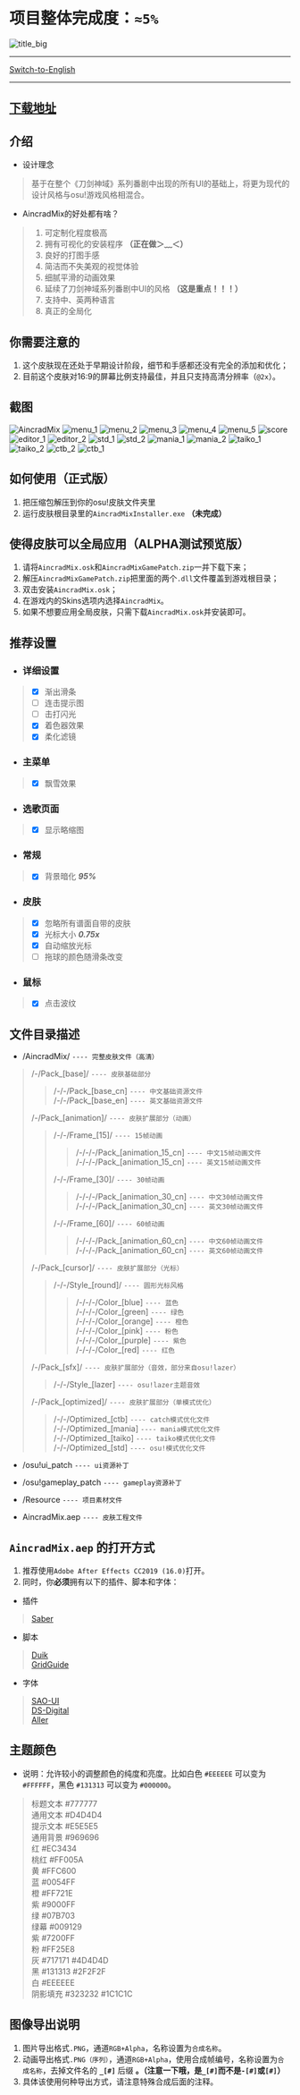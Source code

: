 # 项目整体完成度：`≈5%`

![title_big]

----

[Switch-to-English]

----

## [下载地址]

## 介绍

- 设计理念  

> 基于在整个《刀剑神域》系列番剧中出现的所有UI的基础上，将更为现代的设计风格与osu!游戏风格相混合。  

- AincradMix的好处都有啥？  

> 1. 可定制化程度极高
> 2. 拥有可视化的安装程序 **（正在做＞﹏＜）**
> 3. 良好的打图手感
> 4. 简洁而不失美观的视觉体验
> 5. 细腻平滑的动画效果
> 6. 延续了刀剑神域系列番剧中UI的风格 **（这是重点！！！）**
> 7. 支持中、英两种语言
> 8. 真正的全局化

## 你需要注意的

 1. 这个皮肤现在还处于早期设计阶段，细节和手感都还没有完全的添加和优化；
 2. 目前这个皮肤对16:9的屏幕比例支持最佳，并且只支持高清分辨率（`@2x`）。

## 截图

![AincradMix]
![menu_1]
![menu_2]
![menu_3]
![menu_4]
![menu_5]
![score]
![editor_1]
![editor_2]
![std_1]
![std_2]
![mania_1]
![mania_2]
![taiko_1]
![taiko_2]
![ctb_2]
![ctb_1]

## 如何使用（正式版）

 1. 把压缩包解压到你的osu!皮肤文件夹里
 2. 运行皮肤根目录里的`AincradMixInstaller.exe` **（未完成）**

## 使得皮肤可以全局应用（ALPHA测试预览版）

 1. 请将`AincradMix.osk`和`AincradMixGamePatch.zip`一并下载下来；
 2. 解压`AincradMixGamePatch.zip`把里面的两个`.dll`文件覆盖到游戏根目录；
 3. 双击安装`AincradMix.osk`；
 4. 在游戏内的Skins选项内选择`AincradMix`。
 5. 如果不想要应用全局皮肤，只需下载`AincradMix.osk`并安装即可。

## 推荐设置

- ### 详细设置

> - [x] 渐出滑条
> - [ ] 连击提示图
> - [ ] 击打闪光
> - [x] 着色器效果
> - [x] 柔化滤镜

- ### 主菜单

> - [x] 飘雪效果

- ### 选歌页面

> - [x] 显示略缩图

- ### 常规

> - [x] 背景暗化 ***95%***

- ### 皮肤

> - [x] 忽略所有谱面自带的皮肤
> - [x] 光标大小 ***0.75x***
> - [x] 自动缩放光标
> - [ ] 拖球的颜色随滑条改变

- ### 鼠标

> - [x] 点击波纹

## 文件目录描述

- /AincradMix/ `---- 完整皮肤文件（高清）`

> /-/Pack_[base]/ `---- 皮肤基础部分`  
>> /-/-/Pack_[base_cn] `---- 中文基础资源文件`  
>> /-/-/Pack_[base_en] `---- 英文基础资源文件`  
>
> /-/Pack_[animation]/ `---- 皮肤扩展部分（动画）`  
>> /-/-/Frame_[15]/  `---- 15帧动画`  
>>> /-/-/-/Pack_[animation_15_cn] `---- 中文15帧动画文件`  
>>> /-/-/-/Pack_[animation_15_cn] `---- 英文15帧动画文件`  
>>
>> /-/-/Frame_[30]/  `---- 30帧动画`  
>>> /-/-/-/Pack_[animation_30_cn] `---- 中文30帧动画文件`  
>>> /-/-/-/Pack_[animation_30_cn] `---- 英文30帧动画文件`  
>>
>> /-/-/Frame_[60]/  `---- 60帧动画`  
>>> /-/-/-/Pack_[animation_60_cn] `---- 中文60帧动画文件`  
>>> /-/-/-/Pack_[animation_60_cn] `---- 英文60帧动画文件`  
>
> /-/Pack_[cursor]/ `---- 皮肤扩展部分（光标）`  
>> /-/-/Style_[round]/ `---- 圆形光标风格`  
>>> /-/-/-/Color_[blue] `---- 蓝色`  
>>> /-/-/-/Color_[green] `---- 绿色`  
>>> /-/-/-/Color_[orange] `---- 橙色`  
>>> /-/-/-/Color_[pink] `---- 粉色`  
>>> /-/-/-/Color_[purple] `---- 紫色`  
>>> /-/-/-/Color_[red] `---- 红色`  
>
> /-/Pack_[sfx]/ `---- 皮肤扩展部分（音效，部分来自osu!lazer）`  
>> /-/-/Style_[lazer] `---- osu!lazer主题音效`  
>
> /-/Pack_[optimized]/ `---- 皮肤扩展部分（单模式优化）`  
>> /-/-/Optimized_[ctb] `---- catch模式优化文件`  
>> /-/-/Optimized_[mania] `---- mania模式优化文件`  
>> /-/-/Optimized_[taiko] `---- taiko模式优化文件`  
>> /-/-/Optimized_[std] `---- osu!模式优化文件`  

- /osu!ui_patch `---- ui资源补丁`  

- /osu!gameplay_patch `---- gameplay资源补丁`  

- /Resource `---- 项目素材文件`  

- AincradMix.aep `---- 皮肤工程文件`

## `AincradMix.aep` 的打开方式

 1. 推荐使用`Adobe After Effects CC2019 (16.0)`打开。
 2. 同时，你**必须**拥有以下的插件、脚本和字体：

- 插件

> [Saber]  

- 脚本

> [Duik]  
> [GridGuide]  

- 字体

> [SAO-UI]  
> [DS-Digital]  
> [Aller]  

## 主题颜色

- 说明：允许较小的调整颜色的纯度和亮度。比如白色 `#EEEEEE` 可以变为 `#FFFFFF`，黑色 `#131313` 可以变为 `#000000`。

> 标题文本 #777777  
> 通用文本 #D4D4D4  
> 提示文本 #E5E5E5  
> 通用背景 #969696  
> 红 #EC3434  
> 桃红 #FF005A  
> 黄 #FFC600  
> 蓝 #0054FF  
> 橙 #FF721E  
> 紫 #9000FF  
> 绿 #07B703  
> 绿幕 #009129  
> 紫 #7200FF  
> 粉 #FF25E8  
> 灰 #717171 #4D4D4D  
> 黑 #131313 #2F2F2F  
> 白 #EEEEEE  
> 阴影填充 #323232 #1C1C1C

## 图像导出说明

 1. 图片导出格式`.PNG`，通道`RGB+Alpha`，名称设置为`合成名称`。
 2. 动画导出格式`.PNG（序列）`，通道`RGB+Alpha`，使用合成帧编号，名称设置为`合成名称`，去掉文件名的 **`_[#]`** 后缀 **。（注意一下哦，是`_[#]`而不是`-[#]`或`[#]`）**
 3. 具体该使用何种导出方式，请注意特殊合成后面的注释。

<!-- 链接索引 -->
[AincradMix]:https://raw.githubusercontent.com/Sendevia/sendevia.github.io/master/assets/images/AincradMix.png
[menu_1]:https://raw.githubusercontent.com/Sendevia/sendevia.github.io/master/assets/screenshots/menu_1.jpg
[menu_2]:https://raw.githubusercontent.com/Sendevia/sendevia.github.io/master/assets/screenshots/menu_2.jpg
[menu_3]:https://raw.githubusercontent.com/Sendevia/sendevia.github.io/master/assets/screenshots/menu_3.jpg
[menu_4]:https://raw.githubusercontent.com/Sendevia/sendevia.github.io/master/assets/screenshots/menu_4.jpg
[menu_5]:https://raw.githubusercontent.com/Sendevia/sendevia.github.io/master/assets/screenshots/menu_5.jpg
[score]:https://raw.githubusercontent.com/Sendevia/sendevia.github.io/master/assets/screenshots/score.jpg
[editor_1]:https://raw.githubusercontent.com/Sendevia/sendevia.github.io/master/assets/screenshots/editor_1.jpg
[editor_2]:https://raw.githubusercontent.com/Sendevia/sendevia.github.io/master/assets/screenshots/editor_2.jpg
[std_1]:https://raw.githubusercontent.com/Sendevia/sendevia.github.io/master/assets/screenshots/std_1.jpg
[std_2]:https://raw.githubusercontent.com/Sendevia/sendevia.github.io/master/assets/screenshots/std_2.jpg
[mania_1]:https://raw.githubusercontent.com/Sendevia/sendevia.github.io/master/assets/screenshots/mania_1.jpg
[mania_2]:https://raw.githubusercontent.com/Sendevia/sendevia.github.io/master/assets/screenshots/mania_2.jpg
[taiko_1]:https://raw.githubusercontent.com/Sendevia/sendevia.github.io/master/assets/screenshots/taiko_1.jpg
[taiko_2]:https://raw.githubusercontent.com/Sendevia/sendevia.github.io/master/assets/screenshots/taiko_2.jpg
[ctb_1]:https://raw.githubusercontent.com/Sendevia/sendevia.github.io/master/assets/screenshots/ctb_1.jpg
[ctb_2]:https://raw.githubusercontent.com/Sendevia/sendevia.github.io/master/assets/screenshots/ctb_2.jpg
[title_big]:https://raw.githubusercontent.com/Sendevia/sendevia.github.io/master/assets/images/title_big.png
[Switch-to-English]:https://github.com/Sendevia/AincradMix/blob/master/README_EN.md
[下载地址]:https://github.com/Sendevia/AincradMix/releases
[Saber]:https://www.videocopilot.net/blog/2016/03/new-plug-in-saber-now-available-100-free/
[Duik]:https://rainboxprod.coop/en/tools/duik/duik-download/
[GridGuide]:https://aescripts.com/gridguide-for-after-effects/
[SAO-UI]:https://fontmeme.com/fonts/sao-ui-font/
[DS-Digital]:https://fontmeme.com/fonts/ds-digital-font/
[Aller]:https://fontmeme.com/fonts/aller-font/
